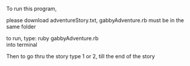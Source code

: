 To run this program, 

please download adventureStory.txt, gabbyAdventure.rb
must be in the same folder

to run, type: ruby gabbyAdventure.rb  
into terminal 

Then to go thru the story type 1 or 2, till the end of the story 

